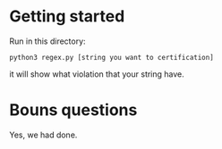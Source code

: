 # Getting started

Run in this directory:
```
python3 regex.py [string you want to certification]
```
it will show what violation that your string have.

# Bouns questions

Yes, we had done.
